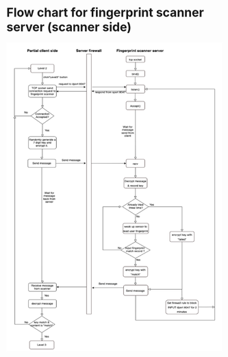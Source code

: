 # Flow chart for fingerprint scanner server (scanner side)

![fingerprint scanner server](/img/fc_fingerprint.png)